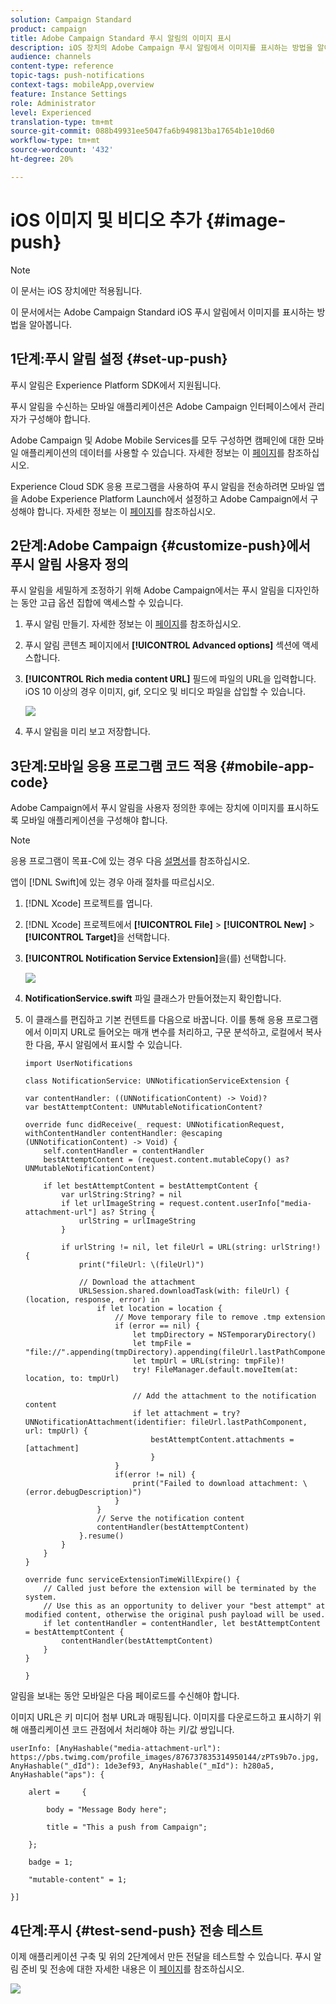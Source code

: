 ```yaml
---
solution: Campaign Standard
product: campaign
title: Adobe Campaign Standard 푸시 알림의 이미지 표시
description: iOS 장치의 Adobe Campaign 푸시 알림에서 이미지를 표시하는 방법을 알아봅니다.
audience: channels
content-type: reference
topic-tags: push-notifications
context-tags: mobileApp,overview
feature: Instance Settings
role: Administrator
level: Experienced
translation-type: tm+mt
source-git-commit: 088b49931ee5047fa6b949813ba17654b1e10d60
workflow-type: tm+mt
source-wordcount: '432'
ht-degree: 20%

---
```



# iOS 이미지 및 비디오 추가 {#image-push}

>[!NOTE]
>
>이 문서는 iOS 장치에만 적용됩니다.

이 문서에서는 Adobe Campaign Standard iOS 푸시 알림에서 이미지를 표시하는 방법을 알아봅니다.

## 1단계:푸시 알림 설정 {#set-up-push}

푸시 알림은 Experience Platform SDK에서 지원됩니다.

푸시 알림을 수신하는 모바일 애플리케이션은 Adobe Campaign 인터페이스에서 관리자가 구성해야 합니다.

Adobe Campaign 및 Adobe Mobile Services를 모두 구성하면 캠페인에 대한 모바일 애플리케이션의 데이터를 사용할 수 있습니다. 자세한 정보는 이 [페이지](https://helpx.adobe.com/kr/campaign/kb/configuring-app-sdk.html)를 참조하십시오.

Experience Cloud SDK 응용 프로그램을 사용하여 푸시 알림을 전송하려면 모바일 앱을 Adobe Experience Platform Launch에서 설정하고 Adobe Campaign에서 구성해야 합니다. 자세한 정보는 이 [페이지](https://helpx.adobe.com/kr/campaign/kb/configuring-app-sdk.html#ChannelspecificapplicationconfigurationinAdobeCampaign)를 참조하십시오.

## 2단계:Adobe Campaign {#customize-push}에서 푸시 알림 사용자 정의

푸시 알림을 세밀하게 조정하기 위해 Adobe Campaign에서는 푸시 알림을 디자인하는 동안 고급 옵션 집합에 액세스할 수 있습니다.

1. 푸시 알림 만들기. 자세한 정보는 이 [페이지](../../channels/using/preparing-and-sending-a-push-notification.md)를 참조하십시오.

1. 푸시 알림 콘텐츠 페이지에서 **[!UICONTROL Advanced options]** 섹션에 액세스합니다.

1. **[!UICONTROL Rich media content URL]** 필드에 파일의 URL을 입력합니다.
iOS 10 이상의 경우 이미지, gif, 오디오 및 비디오 파일을 삽입할 수 있습니다.

   ![](assets/push_notif_advanced_6.png)

1. 푸시 알림을 미리 보고 저장합니다.

## 3단계:모바일 응용 프로그램 코드 적용 {#mobile-app-code}

Adobe Campaign에서 푸시 알림을 사용자 정의한 후에는 장치에 이미지를 표시하도록 모바일 애플리케이션을 구성해야 합니다.

>[!NOTE]
>
>응용 프로그램이 목표-C에 있는 경우 다음 [설명서](https://docs.adobe.com/content/help/en/mobile-services/ios/messaging-ios/push-messaging/c-set-up-rich-push-notif-ios.html)를 참조하십시오.

앱이 [!DNL Swift]에 있는 경우 아래 절차를 따르십시오.

1. [!DNL Xcode] 프로젝트를 엽니다.

1. [!DNL Xcode] 프로젝트에서 **[!UICONTROL File]** > **[!UICONTROL New]** > **[!UICONTROL Target]**&#x200B;을 선택합니다.

1. **[!UICONTROL Notification Service Extension]**&#x200B;을(를) 선택합니다.

   ![](assets/push_notif_advanced_12.png)

1. **NotificationService.swift** 파일 클래스가 만들어졌는지 확인합니다.

1. 이 클래스를 편집하고 기본 컨텐트를 다음으로 바꿉니다.
이를 통해 응용 프로그램에서 이미지 URL로 들어오는 매개 변수를 처리하고, 구문 분석하고, 로컬에서 복사한 다음, 푸시 알림에서 표시할 수 있습니다.

   ```
   import UserNotifications
   
   class NotificationService: UNNotificationServiceExtension {
   
   var contentHandler: ((UNNotificationContent) -> Void)?
   var bestAttemptContent: UNMutableNotificationContent?
   
   override func didReceive(_ request: UNNotificationRequest, withContentHandler contentHandler: @escaping (UNNotificationContent) -> Void) {
       self.contentHandler = contentHandler
       bestAttemptContent = (request.content.mutableCopy() as? UNMutableNotificationContent)
   
       if let bestAttemptContent = bestAttemptContent {
           var urlString:String? = nil
           if let urlImageString = request.content.userInfo["media-attachment-url"] as? String {
               urlString = urlImageString
           }
   
           if urlString != nil, let fileUrl = URL(string: urlString!) {
               print("fileUrl: \(fileUrl)")
   
               // Download the attachment
               URLSession.shared.downloadTask(with: fileUrl) { (location, response, error) in
                   if let location = location {
                       // Move temporary file to remove .tmp extension
                       if (error == nil) {
                           let tmpDirectory = NSTemporaryDirectory()
                           let tmpFile = "file://".appending(tmpDirectory).appending(fileUrl.lastPathComponent)
                           let tmpUrl = URL(string: tmpFile)!
                           try! FileManager.default.moveItem(at: location, to: tmpUrl)
   
                           // Add the attachment to the notification content
                           if let attachment = try? UNNotificationAttachment(identifier: fileUrl.lastPathComponent, url: tmpUrl) {
                               bestAttemptContent.attachments = [attachment]
                               }
                       }
                       if(error != nil) {
                           print("Failed to download attachment: \(error.debugDescription)")
                       }
                   }
                   // Serve the notification content
                   contentHandler(bestAttemptContent)
               }.resume()
           }
       }
   }
   
   override func serviceExtensionTimeWillExpire() {
       // Called just before the extension will be terminated by the system.
       // Use this as an opportunity to deliver your "best attempt" at modified content, otherwise the original push payload will be used.
       if let contentHandler = contentHandler, let bestAttemptContent = bestAttemptContent {
           contentHandler(bestAttemptContent)
       }
   }
   
   }
   ```

알림을 보내는 동안 모바일은 다음 페이로드를 수신해야 합니다.

이미지 URL은 키 미디어 첨부 URL과 매핑됩니다. 이미지를 다운로드하고 표시하기 위해 애플리케이션 코드 관점에서 처리해야 하는 키/값 쌍입니다.

```
userInfo: [AnyHashable("media-attachment-url"): https://pbs.twimg.com/profile_images/876737835314950144/zPTs9b7o.jpg, AnyHashable("_dId"): 1de3ef93, AnyHashable("_mId"): h280a5, AnyHashable("aps"): {
 
    alert =     {
 
        body = "Message Body here";
 
        title = "This a push from Campaign";
 
    };
 
    badge = 1;
 
    "mutable-content" = 1;
 
}]
```

## 4단계:푸시 {#test-send-push} 전송 테스트

이제 애플리케이션 구축 및 위의 2단계에서 만든 전달을 테스트할 수 있습니다. 푸시 알림 준비 및 전송에 대한 자세한 내용은 이 [페이지](../../channels/using/preparing-and-sending-a-push-notification.md)를 참조하십시오.

![](assets/push_notif_advanced_34.png)

